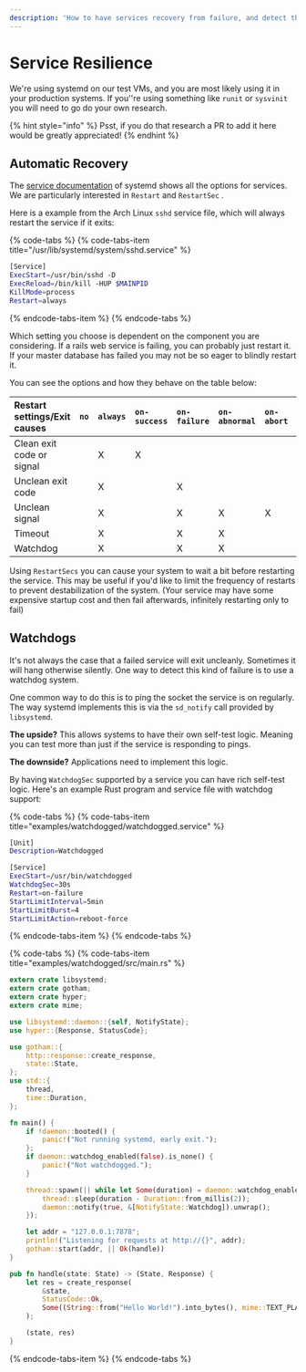 ```yaml
---
description: 'How to have services recovery from failure, and detect that they have failed.'
---
```


# Service Resilience

We're using systemd on our test VMs, and you are most likely using it in your production systems. If you''re using something like `runit` or `sysvinit` you will need to go do your own research.

{% hint style="info" %}
Psst, if you do that research a PR to add it here would be greatly appreciated!
{% endhint %}

## Automatic Recovery

The [service documentation](https://www.freedesktop.org/software/systemd/man/systemd.service.html) of systemd shows all the options for services. We are particularly interested in `Restart` and `RestartSec` .

Here is a example from the Arch Linux `sshd` service file, which will always restart the service if it exits:

{% code-tabs %}
{% code-tabs-item title="/usr/lib/systemd/system/sshd.service" %}
```bash
[Service]
ExecStart=/usr/bin/sshd -D
ExecReload=/bin/kill -HUP $MAINPID
KillMode=process
Restart=always
```
{% endcode-tabs-item %}
{% endcode-tabs %}

Which setting you choose is dependent on the component you are considering. If a rails web service is failing, you can probably just restart it. If your master database has failed you may not be so eager to blindly restart it.

You can see the options and how they behave on the table below:

| Restart settings/Exit causes | `no` | `always` | `on-success` | `on-failure` | `on-abnormal` | `on-abort` | `on-watchdog` |
| :--- | :--- | :--- | :--- | :--- | :--- | :--- | :--- |
| Clean exit code or signal |   | X | X |   |   |   |   |
| Unclean exit code |   | X |   | X |   |   |   |
| Unclean signal |   | X |   | X | X | X |   |
| Timeout |   | X |   | X | X |   |   |
| Watchdog |   | X |   | X | X |   | X |

Using `RestartSecs` you can cause your system to wait a bit before restarting the service. This may be useful if you'd like to limit the frequency of restarts to prevent destabilization of the system. \(Your service may have some expensive startup cost and then fail afterwards, infinitely restarting only to fail\)

## Watchdogs

It's not always the case that a failed service will exit uncleanly. Sometimes it will hang otherwise silently. One way to detect this kind of failure is to use a watchdog system.

One common way to do this is to ping the socket the service is on regularly. The way systemd implements this is via the `sd_notify` call provided by `libsystemd`. 

**The upside?** This allows systems to have their own self-test logic. Meaning you can test more than just if the service is responding to pings.

**The downside?** Applications need to implement this logic.

By having `WatchdogSec` supported by a service you can have rich self-test logic. Here's an example Rust program and service file with watchdog support:

{% code-tabs %}
{% code-tabs-item title="examples/watchdogged/watchdogged.service" %}
```bash
[Unit]
Description=Watchdogged

[Service]
ExecStart=/usr/bin/watchdogged
WatchdogSec=30s
Restart=on-failure
StartLimitInterval=5min
StartLimitBurst=4
StartLimitAction=reboot-force
```
{% endcode-tabs-item %}
{% endcode-tabs %}

{% code-tabs %}
{% code-tabs-item title="examples/watchdogged/src/main.rs" %}
```rust
extern crate libsystemd;
extern crate gotham;
extern crate hyper;
extern crate mime;

use libsystemd::daemon::{self, NotifyState};
use hyper::{Response, StatusCode};

use gotham::{
    http::response::create_response,
    state::State,
};
use std::{
    thread,
    time::Duration,
};

fn main() {
    if !daemon::booted() {
        panic!("Not running systemd, early exit.");
    };
    if daemon::watchdog_enabled(false).is_none() {
        panic!("Not watchdogged.");
    }

    thread::spawn(|| while let Some(duration) = daemon::watchdog_enabled(false) {
        thread::sleep(duration - Duration::from_millis(2));
        daemon::notify(true, &[NotifyState::Watchdog]).unwrap();
    });

    let addr = "127.0.0.1:7878";
    println!("Listening for requests at http://{}", addr);
    gotham::start(addr, || Ok(handle))
}

pub fn handle(state: State) -> (State, Response) {
    let res = create_response(
        &state,
        StatusCode::Ok,
        Some((String::from("Hello World!").into_bytes(), mime::TEXT_PLAIN)),
    );

    (state, res)
}
```
{% endcode-tabs-item %}
{% endcode-tabs %}



